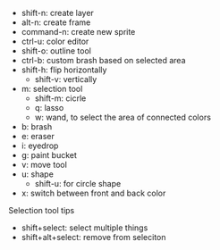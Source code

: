 - shift-n: create layer
- alt-n: create frame
- command-n: create new sprite
- ctrl-u: color editor
- shift-o: outline tool
- ctrl-b: custom brash based on selected area
- shift-h: flip horizontally
	- shift-v: vertically
- m: selection tool
	- shift-m: cicrle
	- q: lasso
	- w: wand, to select the area of connected colors
- b: brash
- e: eraser
- i: eyedrop
- g: paint bucket
- v: move tool
- u: shape
	- shift-u: for circle shape
- x: switch between front and back color



Selection tool tips
- shift+select: select multiple things
- shift+alt+select: remove from seleciton